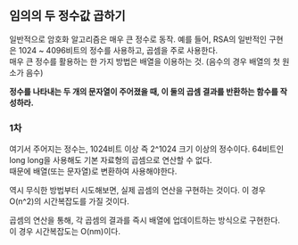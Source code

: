 ## 임의의 두 정수값 곱하기
일반적으로 암호화 알고리즘은 매우 큰 정수로 동작. 예를 들어, RSA의 일반적인 구현은 1024 ~ 4096비트의 정수를 사용하고, 곱셈을 주로 사용한다.  
매우 큰 정수를 활용하는 한 가지 방법은 배열을 이용하는 것. (음수의 경우 배열의 첫 원소가 음수)  

**정수를 나타내는 두 개의 문자열이 주어졌을 때, 이 둘의 곱셈 결과를 반환하는 함수를 작성하라.**

### 1차
여기서 주어지는 정수는, 1024비트 이상 즉 2^1024 크기 이상의 정수이다. 64비트인 long long을 사용해도 기본 자료형의 곱셈으로 연산할 수 없다.  
때문에 배열(또는 문자열)로 변환하여 사용해야한다. 

역시 무식한 방법부터 시도해보면, 실제 곱셈의 연산을 구현하는 것이다.  이 경우 O(n^2)의 시간복잡도를 가질 것이다.

곱셈의 연산을 통해, 각 곱셈의 결과를 즉시 배열에 업데이트하는 방식으로 구현한다.  
이 경우 시간복잡도는 O(nm)이다.





